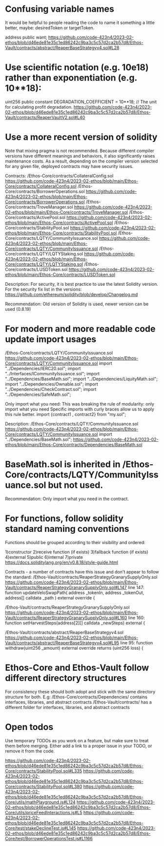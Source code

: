 # Confusing variable names
It would be helpful to people reading the code to name it something a little better, maybe: desiredToken or targetToken.

address public want;
https://github.com/code-423n4/2023-02-ethos/blob/d46ede81e35c1ed86242c9ba3c5c57d2ca2b57d8/Ethos-Vault/contracts/abstract/ReaperBaseStrategyv4.sol#L28


# Use scientific notation (e.g. 10e18) rather than exponentiation (e.g. 10**18):
uint256 public constant DEGRADATION_COEFFICIENT = 10**18; // The unit for calculating profit degradation.
https://github.com/code-423n4/2023-02-ethos/blob/d46ede81e35c1ed86242c9ba3c5c57d2ca2b57d8/Ethos-Vault/contracts/ReaperVaultV2.sol#L40


# Use a more recent version of solidity
Note that mixing pragma is not recommended. Because different compiler versions have different meanings and behaviors, it also significantly raises maintenance costs. As a result, depending on the compiler version selected for any given file, deployed contracts may have security issues.

Contracts:
/Ethos-Core/contracts/CollateralConfig.sol https://github.com/code-423n4/2023-02-ethos/blob/main/Ethos-Core/contracts/CollateralConfig.sol
/Ethos-Core/contracts/BorrowerOperations.sol https://github.com/code-423n4/2023-02-ethos/blob/main/Ethos-Core/contracts/BorrowerOperations.sol
/Ethos-Core/contracts/TroveManager.sol https://github.com/code-423n4/2023-02-ethos/blob/main/Ethos-Core/contracts/TroveManager.sol
/Ethos-Core/contracts/ActivePool.sol https://github.com/code-423n4/2023-02-ethos/blob/main/Ethos-Core/contracts/ActivePool.sol
/Ethos-Core/contracts/StabilityPool.sol https://github.com/code-423n4/2023-02-ethos/blob/main/Ethos-Core/contracts/StabilityPool.sol
/Ethos-Core/contracts/LQTY/CommunityIssuance.sol https://github.com/code-423n4/2023-02-ethos/blob/main/Ethos-Core/contracts/LQTY/CommunityIssuance.sol
/Ethos-Core/contracts/LQTY/LQTYStaking.sol https://github.com/code-423n4/2023-02-ethos/blob/main/Ethos-Core/contracts/LQTY/LQTYStaking.sol
/Ethos-Core/contracts/LUSDToken.sol https://github.com/code-423n4/2023-02-ethos/blob/main/Ethos-Core/contracts/LUSDToken.sol

Description:
For security, it is best practice to use the latest Solidity version.
For the security fix list in the versions:
https://github.com/ethereum/solidity/blob/develop/Changelog.md

Recommendation:
Old version of Solidity is used, newer version can be used (0.8.19)



# For modern and more readable code update import usages
/Ethos-Core/contracts/LQTY/CommunityIssuance.sol https://github.com/code-423n4/2023-02-ethos/blob/main/Ethos-Core/contracts/LQTY/CommunityIssuance.sol
import "../Dependencies/IERC20.sol";
import "../Interfaces/ICommunityIssuance.sol";
import "../Dependencies/BaseMath.sol";
import "../Dependencies/LiquityMath.sol";
import "../Dependencies/Ownable.sol";
import "../Dependencies/CheckContract.sol";
import "../Dependencies/SafeMath.sol";

Only import what you need:
This was breaking the rule of modularity: only import what you need Specific imports with curly braces allow us to apply this rule better.
import {contract1 , contract2} from "my.sol";

Description:
/Ethos-Core/contracts/LQTY/CommunityIssuance.sol https://github.com/code-423n4/2023-02-ethos/blob/main/Ethos-Core/contracts/LQTY/CommunityIssuance.sol
import "../Dependencies/BaseMath.sol"; https://github.com/code-423n4/2023-02-ethos/blob/main/Ethos-Core/contracts/Dependencies/BaseMath.sol

# BaseMath.sol is inherited in /Ethos-Core/contracts/LQTY/CommunityIssuance.sol but not used.

Recommendation:
Only import what you need in the contract.



# For functions, follow solidity standard naming conventions
Functions should be grouped according to their visibility and ordered:

1)constructor
2)receive function (if exists)
3)fallback function (if exists)
4)external
5)public
6)internal
7)private
https://docs.soliditylang.org/en/v0.8.18/style-guide.html

Contracts - a number of contracts have this issue and don't appear to follow the standard:
/Ethos-Vault/contracts/ReaperStrategyGranarySupplyOnly.sol https://github.com/code-423n4/2023-02-ethos/blob/main/Ethos-Vault/contracts/ReaperStrategyGranarySupplyOnly.sol#L147
line 147:
    function updateVeloSwapPath(
        address _tokenIn,
        address _tokenOut,
        address[] calldata _path
    ) external override {

/Ethos-Vault/contracts/ReaperStrategyGranarySupplyOnly.sol https://github.com/code-423n4/2023-02-ethos/blob/main/Ethos-Vault/contracts/ReaperStrategyGranarySupplyOnly.sol#L160
line 160:
function setHarvestSteps(address[2][] calldata _newSteps) external {

/Ethos-Vault/contracts/abstract/ReaperBaseStrategyv4.sol https://github.com/code-423n4/2023-02-ethos/blob/main/Ethos-Vault/contracts/abstract/ReaperBaseStrategyv4.sol#L95
line 95:
function withdraw(uint256 _amount) external override returns (uint256 loss) {


# Ethos-Core and Ethos-Vault follow different directory structures
For consistency these should both adopt and stick with the same directory structure for both.
E.g:
  /Ethos-Core/contracts/Dependencies/ contains interfaces, libraries, and abstract contracts
  /Ethos-Vault/contracts/ has a different folder for interfaces, libraries, and abstract contracts


# Open todos
Use temporary TODOs as you work on a feature, but make sure to treat them before merging. Either add a link to a proper issue in your TODO, or remove it from the code.

https://github.com/code-423n4/2023-02-ethos/blob/d46ede81e35c1ed86242c9ba3c5c57d2ca2b57d8/Ethos-Core/contracts/StabilityPool.sol#L335
https://github.com/code-423n4/2023-02-ethos/blob/d46ede81e35c1ed86242c9ba3c5c57d2ca2b57d8/Ethos-Core/contracts/StabilityPool.sol#L380
https://github.com/code-423n4/2023-02-ethos/blob/d46ede81e35c1ed86242c9ba3c5c57d2ca2b57d8/Ethos-Core/utils/mathPlayground.js#L124
https://github.com/code-423n4/2023-02-ethos/blob/d46ede81e35c1ed86242c9ba3c5c57d2ca2b57d8/Ethos-Core/utils/priceFeedInteractions.js#L5
https://github.com/code-423n4/2023-02-ethos/blob/d46ede81e35c1ed86242c9ba3c5c57d2ca2b57d8/Ethos-Core/test/stakeDeclineTest.js#L145
https://github.com/code-423n4/2023-02-ethos/blob/d46ede81e35c1ed86242c9ba3c5c57d2ca2b57d8/Ethos-Core/test/BorrowerOperationsTest.js#L1166